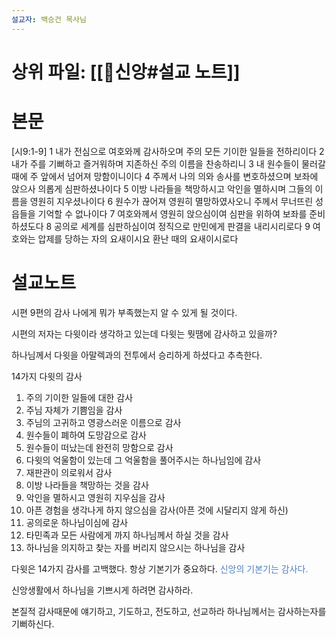 ```yaml
---
설교자: 백승건 목사님
---
```

# 상위 파일: [[🧭신앙#설교 노트]]

# 본문
[시9:1-9]
1 내가 전심으로 여호와께 감사하오며 주의 모든 기이한 일들을 전하리이다
2 내가 주를 기뻐하고 즐거워하며 지존하신 주의 이름을 찬송하리니
3 내 원수들이 물러갈 때에 주 앞에서 넘어져 망함이니이다
4 주께서 나의 의와 송사를 변호하셨으며 보좌에 앉으사 의롭게 심판하셨나이다
5 이방 나라들을 책망하시고 악인을 멸하시며 그들의 이름을 영원히 지우셨나이다
6 원수가 끊어져 영원히 멸망하였사오니 주께서 무너뜨린 성읍들을 기억할 수 없나이다
7 여호와께서 영원히 앉으심이여 심판을 위하여 보좌를 준비하셨도다
8 공의로 세계를 심판하심이여 정직으로 만민에게 판결을 내리시리로다
9 여호와는 압제를 당하는 자의 요새이시요 환난 때의 요새이시로다

# 설교노트
시편 9편의 감사
나에게 뭐가 부족했는지 알 수 있게 될 것이다.

시편의 저자는 다윗이라 생각하고 있는데 다윗는 뭣땜에 감사하고 있을까?

하나님께서 다윗을 아말렉과의 전투에서 승리하게 하셨다고 추측한다.

14가지 다윗의 감사
1. 주의 기이한 일들에 대한 감사
2. 주님 자체가 기쁨임을 감사
3. 주님의 고귀하고 영광스러운 이름으로 감사
4. 원수들이 폐하여 도망감으로 감사
5. 원수들이 떠났는데 완전히 망함으로 감사
6. 다윗의 억울함이 있는데 그 억울함을 풀어주시는 하나님임에 감사
7. 재판관이 의로워서 감사
8. 이방 나라들을 책망하는 것을 감사
9. 악인을 멸하시고 영원히 지우심을 감사
10. 아픈 경험을 생각나게 하지 않으심을 감사(아픈 것에 시달리지 않게 하신)
11. 공의로운 하나님이심에 감사
12. 타민족과 모든 사람에게 까지 하나님께서 하실 것을 감사
13. 하나님을 의지하고 찾는 자를 버리지 않으시는 하나님을 감사

다윗은 14가지 감사를 고백했다.
항상 기본기가 중요하다.
<font color="#4f81bd">신앙의 기본기는 감사다.</font>

신앙생활에서 하나님을 기쁘시게 하려면 감사하라.

본질적 감사때문에 얘기하고, 기도하고, 전도하고, 선교하라
하나님께서는 감사하는자를 기뻐하신다.

